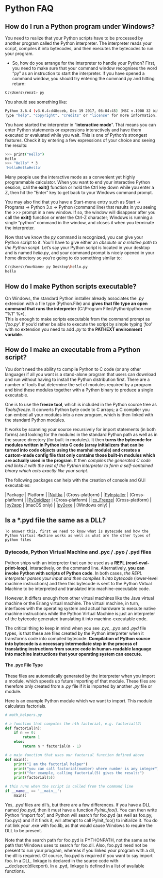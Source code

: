 # Python FAQ

## How do I run a Python program under Windows?

You need to realize that your Python scripts have to be processed by another program called the Python interpreter. The interpreter reads your script, compiles it into bytecodes, and then executes the bytecodes to run your program.  

- So, how do you arrange for the interpreter to handle your Python? First, you need to make sure that your command window recognises the word “py” as an instruction to start the interpreter. If you have opened a command window, you should try entering the command _py_ and hitting return:  

```sh
C:\Users\renat> py
```

You should see something like:  

```sh
Python 3.6.4 (v3.6.4:d48eceb, Dec 19 2017, 06:04:45) [MSC v.1900 32 bit (Intel)] on win32
Type "help", "copyright", "credits" or "license" for more information.
```

You have started the interpreter in “**interactive mode**”. That means you can enter Python statements or expressions interactively and have them executed or evaluated while you wait. This is one of Python’s strongest features. Check it by entering a few expressions of your choice and seeing the results:  

```sh
>>> print("Hello")
Hello
>>> "Hello" * 3
'HelloHelloHello'
```

Many people use the interactive mode as a convenient yet highly programmable calculator. When you want to end your interactive Python session, call the **exit()** function or hold the Ctrl key down while you enter a Z, then hit the “Enter” key to get back to your Windows command prompt.  

You may also find that you have a Start-menu entry such as Start -> Programs -> Python 3.x -> Python (command line) that results in you seeing the >>> prompt in a new window. If so, the window will disappear after you call the **exit()** function or enter the Ctrl-Z character; Windows is running a single “python” command in the window, and closes it when you terminate the interpreter.  

Now that we know the _py_ command is recognized, you can give your Python script to it. You’ll have to give either an *absolute or a relative path to the Python script*. Let’s say your Python script is located in your desktop and is named *hello.py*, and your command prompt is nicely opened in your home directory so you’re going to do something similar to:  

```sh
C:\Users\YourName> py Desktop\hello.py
hello
```

## How do I make Python scripts executable?

On Windows, the standard Python installer already associates the *.py* extension with a file type (Python.File) and **gives that file type an open command that runs the interpreter** (C:\Program Files\Python\python.exe "%1" %*).   
This is enough to make scripts executable from the command prompt as ‘*foo.py*’. If you’d rather be able to execute the script by simple typing ‘*foo*’ with no extension you need to add *.py* to the **PATHEXT environment variable**.

## How do I make an executable from a Python script?

You don’t need the ability to compile Python to C code (or any other language) if all you want is a stand-alone program that users can download and run without having to install the Python distribution first. There are a number of tools that determine the set of modules required by a program and bind these modules together with a Python binary to produce a single executable.  

One is to use the **freeze tool**, which is included in the Python source tree as *Tools/freeze*. It converts Python byte code to C arrays; a C compiler you can embed all your modules into a new program, which is then linked with the standard Python modules.  

It works by scanning your source recursively for import statements (in both forms) and looking for the modules in the standard Python path as well as in the source directory (for built-in modules). It then **turns the bytecode for modules written in Python into C code (array initializers that can be turned into code objects using the marshal module) and creates a custom-made config file that only contains those built-in modules which are actually used in the program**. It then *compiles the generated C code and links it with the rest of the Python interpreter to form a self-contained binary which acts exactly like your script*.  

The following packages can help with the creation of console and GUI executables:  

|Package | Platform |
|[Nuitka](https://nuitka.net/) | (Cross-platform) |
|[PyInstaller](http://www.pyinstaller.org/) | (Cross-platform) |
|[PyOxidizer](https://pyoxidizer.readthedocs.io/en/stable/) | (Cross-platform) |
|[cx_Freeze](https://marcelotduarte.github.io/cx_Freeze/)| (Cross-platform) |
|[py2app](https://github.com/ronaldoussoren/py2app) | (macOS only) |
|[py2exe](http://www.py2exe.org/) | (Windows only) |

## Is a *.pyd file the same as a DLL?

	To answer this, first we need to know what is Bytecode and how the Python Virtual Machine works as well as what are the other types of python files
	
### Bytecode, Python Virtual Machine and .pyc / .pyo / .pyd files
Python ships with an interpreter that can be used as a **REPL (read-eval-print-loop)**, interactively, on the command line. Alternatively, **you can invoke Python with scripts of Python code**. In both cases, *the REPL interpreter parses your input and then compiles it into bytecode* (lower-level machine instructions) and then this bytecode is sent to the Python Virtual Machine to be interpreted and translated into machine-executable code.  

However, it differs enough from other virtual machines like the Java virtual machine or the Erlang virtual machine. The virtual machine, in turn, interfaces with the operating system and actual hardware to execute native machine instructions while the Python Virtual Machine is just an interpreter of the bytecode generated translating it into machine-executable code.  

The critical thing to keep in mind when you see *.pyc*, *.pyo* and *.pyd* file types, is that these are files created by the Python interpreter when it transforms code into compiled bytecode. **Compilation of Python source into bytecode is a necessary intermediate step in the process of translating instructions from source code in human-readable language into machine instructions that your operating system can execute**.  

#### The .pyc File Type

These files are automatically generated by the interpreter when you import a module, which speeds up future importing of that module. These files are therefore only created from a *.py* file if it is imported by another *.py* file or module.  

Here is an example Python module which we want to import. This module calculates factorials.  
```python
# math_helpers.py

# a function that computes the nth factorial, e.g. factorial(2)
def factorial(n):
    if n == 0:
        return 1
    else:
        return n * factorial(n - 1)

# a main function that uses our factorial function defined above
def main():
    print("I am the factorial helper")
    print("you can call factorial(number) where number is any integer")
    print("for example, calling factorial(5) gives the result:")
    print(factorial(5))

# this runs when the script is called from the command line
if __name__ == '__main__':
    main()
```




Yes, *.pyd* files are dll’s, but there are a few differences. If you have a DLL named *foo.pyd*, then it must have a function *PyInit_foo()*. You can then write Python “import foo”, and Python will search for foo.pyd (as well as foo.py, foo.pyc) and if it finds it, will attempt to call PyInit_foo() to initialize it. You do not link your .exe with foo.lib, as that would cause Windows to require the DLL to be present.

Note that the search path for foo.pyd is PYTHONPATH, not the same as the path that Windows uses to search for foo.dll. Also, foo.pyd need not be present to run your program, whereas if you linked your program with a dll, the dll is required. Of course, foo.pyd is required if you want to say import foo. In a DLL, linkage is declared in the source code with __declspec(dllexport). In a .pyd, linkage is defined in a list of available functions.
